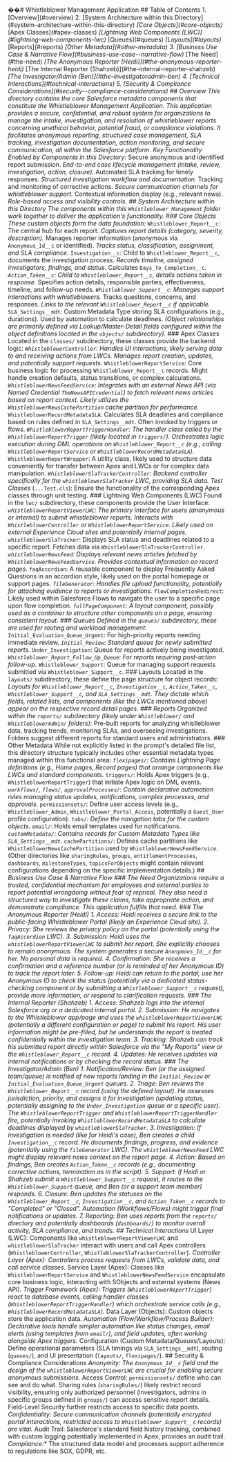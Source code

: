 ��#   W h i s t l e b l o w e r   M a n a g e m e n t   A p p l i c a t i o n 
 
 
 
 # #   T a b l e   o f   C o n t e n t s 
 
 1 .     [ O v e r v i e w ] ( # o v e r v i e w ) 
 
 2 .     [ S y s t e m   A r c h i t e c t u r e   w i t h i n   t h i s   D i r e c t o r y ] ( # s y s t e m - a r c h i t e c t u r e - w i t h i n - t h i s - d i r e c t o r y ) 
 
         *       [ C o r e   O b j e c t s ] ( # c o r e - o b j e c t s ) 
 
         *       [ A p e x   C l a s s e s ] ( # a p e x - c l a s s e s ) 
 
         *       [ L i g h t n i n g   W e b   C o m p o n e n t s   ( L W C ) ] ( # l i g h t n i n g - w e b - c o m p o n e n t s - l w c ) 
 
         *       [ Q u e u e s ] ( # q u e u e s ) 
 
         *       [ L a y o u t s ] ( # l a y o u t s ) 
 
         *       [ R e p o r t s ] ( # r e p o r t s ) 
 
         *       [ O t h e r   M e t a d a t a ] ( # o t h e r - m e t a d a t a ) 
 
 3 .     [ B u s i n e s s   U s e   C a s e   &   N a r r a t i v e   F l o w ] ( # b u s i n e s s - u s e - c a s e - - n a r r a t i v e - f l o w ) 
 
         *       [ T h e   N e e d ] ( # t h e - n e e d ) 
 
         *       [ T h e   A n o n y m o u s   R e p o r t e r   ( H e i d i ) ] ( # t h e - a n o n y m o u s - r e p o r t e r - h e i d i ) 
 
         *       [ T h e   I n t e r n a l   R e p o r t e r   ( S h a h z e b ) ] ( # t h e - i n t e r n a l - r e p o r t e r - s h a h z e b ) 
 
         *       [ T h e   I n v e s t i g a t o r / A d m i n   ( B e n ) ] ( # t h e - i n v e s t i g a t o r a d m i n - b e n ) 
 
 4 .     [ T e c h n i c a l   I n t e r a c t i o n s ] ( # t e c h n i c a l - i n t e r a c t i o n s ) 
 
 5 .     [ S e c u r i t y   &   C o m p l i a n c e   C o n s i d e r a t i o n s ] ( # s e c u r i t y - - c o m p l i a n c e - c o n s i d e r a t i o n s ) 
 
 
 
 # #   O v e r v i e w 
 
 
 
 T h i s   d i r e c t o r y   c o n t a i n s   t h e   c o r e   S a l e s f o r c e   m e t a d a t a   c o m p o n e n t s   t h a t   c o n s t i t u t e   t h e   * * W h i s t l e b l o w e r   M a n a g e m e n t   A p p l i c a t i o n * * .   T h i s   a p p l i c a t i o n   p r o v i d e s   a   s e c u r e ,   c o n f i d e n t i a l ,   a n d   r o b u s t   s y s t e m   f o r   o r g a n i z a t i o n s   t o   m a n a g e   t h e   i n t a k e ,   i n v e s t i g a t i o n ,   a n d   r e s o l u t i o n   o f   w h i s t l e b l o w e r   r e p o r t s   c o n c e r n i n g   u n e t h i c a l   b e h a v i o r ,   p o t e n t i a l   f r a u d ,   o r   c o m p l i a n c e   v i o l a t i o n s . 
 
 
 
 I t   f a c i l i t a t e s   a n o n y m o u s   r e p o r t i n g ,   s t r u c t u r e d   c a s e   m a n a g e m e n t ,   S L A   t r a c k i n g ,   i n v e s t i g a t i o n   d o c u m e n t a t i o n ,   a c t i o n   m o n i t o r i n g ,   a n d   s e c u r e   c o m m u n i c a t i o n ,   a l l   w i t h i n   t h e   S a l e s f o r c e   p l a t f o r m . 
 
 
 
 * * K e y   F u n c t i o n a l i t y   E n a b l e d   b y   C o m p o n e n t s   i n   t h i s   D i r e c t o r y : * * 
 
 *       S e c u r e   a n o n y m o u s   a n d   i d e n t i f i e d   r e p o r t   s u b m i s s i o n . 
 
 *       E n d - t o - e n d   c a s e   l i f e c y c l e   m a n a g e m e n t   ( i n t a k e ,   r e v i e w ,   i n v e s t i g a t i o n ,   a c t i o n ,   c l o s u r e ) . 
 
 *       A u t o m a t e d   S L A   t r a c k i n g   f o r   t i m e l y   r e s p o n s e s . 
 
 *       S t r u c t u r e d   i n v e s t i g a t i o n   w o r k f l o w   a n d   d o c u m e n t a t i o n . 
 
 *       T r a c k i n g   a n d   m o n i t o r i n g   o f   c o r r e c t i v e   a c t i o n s . 
 
 *       S e c u r e   c o m m u n i c a t i o n   c h a n n e l s   f o r   w h i s t l e b l o w e r   s u p p o r t . 
 
 *       C o n t e x t u a l   i n f o r m a t i o n   d i s p l a y   ( e . g . ,   r e l e v a n t   n e w s ) . 
 
 *       R o l e - b a s e d   a c c e s s   a n d   v i s i b i l i t y   c o n t r o l s . 
 
 
 
 # #   S y s t e m   A r c h i t e c t u r e   w i t h i n   t h i s   D i r e c t o r y 
 
 
 
 T h e   c o m p o n e n t s   w i t h i n   t h i s   ` W h i s t l e b l o w e r _ M a n a g e m e n t `   f o l d e r   w o r k   t o g e t h e r   t o   d e l i v e r   t h e   a p p l i c a t i o n ' s   f u n c t i o n a l i t y . 
 
 
 
 # # #   C o r e   O b j e c t s 
 
 
 
 T h e s e   c u s t o m   o b j e c t s   f o r m   t h e   d a t a   f o u n d a t i o n : 
 
 
 
 *       * * ` W h i s t l e b l o w e r _ R e p o r t _ _ c ` * * :   T h e   c e n t r a l   h u b   f o r   e a c h   r e p o r t . 
 
         *       C a p t u r e s   r e p o r t   d e t a i l s   ( c a t e g o r y ,   s e v e r i t y ,   d e s c r i p t i o n ) . 
 
         *       M a n a g e s   r e p o r t e r   i n f o r m a t i o n   ( a n o n y m o u s   v i a   ` A n o n y m o u s _ I d _ _ c `   o r   i d e n t i f i e d ) . 
 
         *       T r a c k s   s t a t u s ,   c l a s s i f i c a t i o n ,   a s s i g n m e n t ,   a n d   S L A   c o m p l i a n c e . 
 
 *       * * ` I n v e s t i g a t i o n _ _ c ` * * :   C h i l d   t o   ` W h i s t l e b l o w e r _ R e p o r t _ _ c ` ,   d o c u m e n t s   t h e   i n v e s t i g a t i o n   p r o c e s s . 
 
         *       R e c o r d s   t i m e l i n e ,   a s s i g n e d   i n v e s t i g a t o r s ,   f i n d i n g s ,   a n d   s t a t u s . 
 
         *       C a l c u l a t e s   ` D a y s _ T o _ C o m p l e t i o n _ _ c ` . 
 
 *       * * ` A c t i o n _ T a k e n _ _ c ` * * :   C h i l d   t o   ` W h i s t l e b l o w e r _ R e p o r t _ _ c ` ,   d e t a i l s   a c t i o n s   t a k e n   i n   r e s p o n s e . 
 
         *       S p e c i f i e s   a c t i o n   d e t a i l s ,   r e s p o n s i b l e   p a r t i e s ,   e f f e c t i v e n e s s ,   t i m e l i n e ,   a n d   f o l l o w - u p   n e e d s . 
 
 *       * * ` W h i s t l e b l o w e r _ S u p p o r t _ _ c ` * * :   M a n a g e s   s u p p o r t   i n t e r a c t i o n s   w i t h   w h i s t l e b l o w e r s . 
 
         *       T r a c k s   q u e s t i o n s ,   c o n c e r n s ,   a n d   r e s p o n s e s . 
 
         *       L i n k s   t o   t h e   r e l e v a n t   ` W h i s t l e b l o w e r _ R e p o r t _ _ c `   i f   a p p l i c a b l e . 
 
 *       * * ` S L A _ S e t t i n g s _ _ m d t ` * * :   C u s t o m   M e t a d a t a   T y p e   s t o r i n g   S L A   c o n f i g u r a t i o n s   ( e . g . ,   d u r a t i o n s ) .   U s e d   b y   a u t o m a t i o n   t o   c a l c u l a t e   d e a d l i n e s . 
 
 
 
 * ( O b j e c t   r e l a t i o n s h i p s   a r e   p r i m a r i l y   d e f i n e d   v i a   L o o k u p / M a s t e r - D e t a i l   f i e l d s   c o n f i g u r e d   w i t h i n   t h e   o b j e c t   d e f i n i t i o n s   l o c a t e d   i n   t h e   ` o b j e c t s / `   s u b d i r e c t o r y ) . * 
 
 
 
 # # #   A p e x   C l a s s e s 
 
 
 
 L o c a t e d   i n   t h e   ` c l a s s e s / `   s u b d i r e c t o r y ,   t h e s e   c l a s s e s   p r o v i d e   t h e   b a c k e n d   l o g i c : 
 
 
 
 *       * * ` W h i s t l e b l o w e r C o n t r o l l e r ` * * :   H a n d l e s   U I   i n t e r a c t i o n s ,   l i k e l y   s e r v i n g   d a t a   t o   a n d   r e c e i v i n g   a c t i o n s   f r o m   L W C s .   M a n a g e s   r e p o r t   c r e a t i o n ,   u p d a t e s ,   a n d   p o t e n t i a l l y   s u p p o r t   r e q u e s t s . 
 
 *       * * ` W h i s t l e b l o w e r R e p o r t S e r v i c e ` * * :   C o r e   b u s i n e s s   l o g i c   f o r   p r o c e s s i n g   ` W h i s t l e b l o w e r _ R e p o r t _ _ c `   r e c o r d s .   M i g h t   h a n d l e   c r e a t i o n   d e f a u l t s ,   s t a t u s   t r a n s i t i o n s ,   o r   c o m p l e x   c a l c u l a t i o n s . 
 
 *       * * ` W h i s t l e b l o w e r N e w s F e e d S e r v i c e ` * * :   I n t e g r a t e s   w i t h   a n   e x t e r n a l   N e w s   A P I   ( v i a   N a m e d   C r e d e n t i a l   ` T h e N e w s A P I C r e d e n t i a l ` )   t o   f e t c h   r e l e v a n t   n e w s   a r t i c l e s   b a s e d   o n   r e p o r t   c o n t e x t .   L i k e l y   u t i l i z e s   t h e   ` W h i s t l e b l o w e r N e w s C a c h e P a r t i t i o n `   c a c h e   p a r t i t i o n   f o r   p e r f o r m a n c e . 
 
 *       * * ` W h i s t l e b l o w e r R e c o r d M e t a d a t a S L A ` * * :   C a l c u l a t e s   S L A   d e a d l i n e s   a n d   c o m p l i a n c e   b a s e d   o n   r u l e s   d e f i n e d   i n   ` S L A _ S e t t i n g s _ _ m d t ` .   O f t e n   i n v o k e d   b y   t r i g g e r s   o r   f l o w s . 
 
 *       * * ` W h i s t l e b l o w e r R e p o r t T r i g g e r H a n d l e r ` * * :   T h e   h a n d l e r   c l a s s   c a l l e d   b y   t h e   ` W h i s t l e b l o w e r R e p o r t T r i g g e r `   ( l i k e l y   l o c a t e d   i n   ` t r i g g e r s / ` ) .   O r c h e s t r a t e s   l o g i c   e x e c u t i o n   d u r i n g   D M L   o p e r a t i o n s   o n   ` W h i s t l e b l o w e r _ R e p o r t _ _ c `   ( e . g . ,   c a l l i n g   ` W h i s t l e b l o w e r R e p o r t S e r v i c e `   o r   ` W h i s t l e b l o w e r R e c o r d M e t a d a t a S L A ` ) . 
 
 *       * * ` W h i s t l e b l o w e r R e p o r t W r a p p e r ` * * :   A   u t i l i t y   c l a s s ,   l i k e l y   u s e d   t o   s t r u c t u r e   d a t a   c o n v e n i e n t l y   f o r   t r a n s f e r   b e t w e e n   A p e x   a n d   L W C s   o r   f o r   c o m p l e x   d a t a   m a n i p u l a t i o n . 
 
 *       * * ` W h i s t l e b l o w e r S l a T r a c k e r C o n t r o l l e r ` * * :   B a c k e n d   c o n t r o l l e r   s p e c i f i c a l l y   f o r   t h e   ` w h i s t l e b l o w e r S l a T r a c k e r `   L W C ,   p r o v i d i n g   S L A   d a t a . 
 
 *       * * * T e s t   C l a s s e s * * *   ( ` . . . T e s t . c l s ` ) :   E n s u r e   t h e   f u n c t i o n a l i t y   o f   t h e   c o r r e s p o n d i n g   A p e x   c l a s s e s   t h r o u g h   u n i t   t e s t i n g . 
 
 
 
 # # #   L i g h t n i n g   W e b   C o m p o n e n t s   ( L W C ) 
 
 
 
 F o u n d   i n   t h e   ` l w c / `   s u b d i r e c t o r y ,   t h e s e   c o m p o n e n t s   p r o v i d e   t h e   U s e r   I n t e r f a c e : 
 
 
 
 *       * * ` w h i s t l e b l o w e r R e p o r t V i e w e r L W C ` * * :   T h e   p r i m a r y   i n t e r f a c e   f o r   u s e r s   ( a n o n y m o u s   o r   i n t e r n a l )   t o   s u b m i t   w h i s t l e b l o w e r   r e p o r t s .   I n t e r a c t s   w i t h   ` W h i s t l e b l o w e r C o n t r o l l e r `   o r   ` W h i s t l e b l o w e r R e p o r t S e r v i c e ` .   L i k e l y   u s e d   o n   e x t e r n a l   E x p e r i e n c e   C l o u d   s i t e s   a n d   p o t e n t i a l l y   i n t e r n a l   p a g e s . 
 
 *       * * ` w h i s t l e b l o w e r S l a T r a c k e r ` * * :   D i s p l a y s   S L A   s t a t u s   a n d   d e a d l i n e s   r e l a t e d   t o   a   s p e c i f i c   r e p o r t .   F e t c h e s   d a t a   v i a   ` W h i s t l e b l o w e r S l a T r a c k e r C o n t r o l l e r ` . 
 
 *       * * ` w h i s t l e b l o w e r N e w s F e e d ` * * :   D i s p l a y s   r e l e v a n t   n e w s   a r t i c l e s   f e t c h e d   b y   ` W h i s t l e b l o w e r N e w s F e e d S e r v i c e ` .   P r o v i d e s   c o n t e x t u a l   i n f o r m a t i o n   o n   r e c o r d   p a g e s . 
 
 *       * * ` f a q A c c o r d i o n ` * * :   A   r e u s a b l e   c o m p o n e n t   t o   d i s p l a y   F r e q u e n t l y   A s k e d   Q u e s t i o n s   i n   a n   a c c o r d i o n   s t y l e ,   l i k e l y   u s e d   o n   t h e   p o r t a l   h o m e p a g e   o r   s u p p o r t   p a g e s . 
 
 *       * * ` f i l e G e n e r a t o r ` * * :   H a n d l e s   f i l e   u p l o a d   f u n c t i o n a l i t y ,   p o t e n t i a l l y   f o r   a t t a c h i n g   e v i d e n c e   t o   r e p o r t s   o r   i n v e s t i g a t i o n s . 
 
 *       * * ` f l o w C o m p l e t i o n R e d i r e c t ` * * :   L i k e l y   u s e d   w i t h i n   S a l e s f o r c e   F l o w s   t o   n a v i g a t e   t h e   u s e r   t o   a   s p e c i f i c   p a g e   u p o n   f l o w   c o m p l e t i o n . 
 
 *       * * ` f u l l P a g e C o m p o n e n t ` * * :   A   l a y o u t   c o m p o n e n t ,   p o s s i b l y   u s e d   a s   a   c o n t a i n e r   t o   s t r u c t u r e   o t h e r   c o m p o n e n t s   o n   a   p a g e ,   e n s u r i n g   c o n s i s t e n t   l a y o u t . 
 
 
 
 # # #   Q u e u e s 
 
 
 
 D e f i n e d   i n   t h e   ` q u e u e s / `   s u b d i r e c t o r y ,   t h e s e   a r e   u s e d   f o r   r o u t i n g   a n d   w o r k l o a d   m a n a g e m e n t : 
 
 
 
 *       ` I n i t i a l _ E v a l u a t i o n _ Q u e u e _ U r g e n t ` :   F o r   h i g h - p r i o r i t y   r e p o r t s   n e e d i n g   i m m e d i a t e   r e v i e w . 
 
 *       ` I n i t i a l _ R e v i e w ` :   S t a n d a r d   q u e u e   f o r   n e w l y   s u b m i t t e d   r e p o r t s . 
 
 *       ` U n d e r _ I n v e s t i g a t i o n ` :   Q u e u e   f o r   r e p o r t s   a c t i v e l y   b e i n g   i n v e s t i g a t e d . 
 
 *       ` W h i s t l e b l o w e r _ R e p o r t _ F o l l o w _ U p _ Q u e u e ` :   F o r   r e p o r t s   r e q u i r i n g   p o s t - a c t i o n   f o l l o w - u p . 
 
 *       ` W h i s t l e b l o w e r _ S u p p o r t ` :   Q u e u e   f o r   m a n a g i n g   s u p p o r t   r e q u e s t s   s u b m i t t e d   v i a   ` W h i s t l e b l o w e r _ S u p p o r t _ _ c ` . 
 
 
 
 # # #   L a y o u t s 
 
 
 
 L o c a t e d   i n   t h e   ` l a y o u t s / `   s u b d i r e c t o r y ,   t h e s e   d e f i n e   t h e   p a g e   s t r u c t u r e   f o r   o b j e c t   r e c o r d s : 
 
 
 
 *       L a y o u t s   f o r   ` W h i s t l e b l o w e r _ R e p o r t _ _ c ` ,   ` I n v e s t i g a t i o n _ _ c ` ,   ` A c t i o n _ T a k e n _ _ c ` ,   ` W h i s t l e b l o w e r _ S u p p o r t _ _ c ` ,   a n d   ` S L A _ S e t t i n g s _ _ m d t ` .   T h e y   d i c t a t e   w h i c h   f i e l d s ,   r e l a t e d   l i s t s ,   a n d   c o m p o n e n t s   ( l i k e   t h e   L W C s   m e n t i o n e d   a b o v e )   a p p e a r   o n   t h e   r e s p e c t i v e   r e c o r d   d e t a i l   p a g e s . 
 
 
 
 # # #   R e p o r t s 
 
 
 
 O r g a n i z e d   w i t h i n   t h e   ` r e p o r t s / `   s u b d i r e c t o r y   ( l i k e l y   u n d e r   ` W h i s t l e b l o w e r / `   a n d   ` W h i s t l e b l o w e r A d m i n / `   f o l d e r s ) : 
 
 
 
 *       P r e - b u i l t   r e p o r t s   f o r   a n a l y z i n g   w h i s t l e b l o w e r   d a t a ,   t r a c k i n g   t r e n d s ,   m o n i t o r i n g   S L A s ,   a n d   o v e r s e e i n g   i n v e s t i g a t i o n s .   F o l d e r s   s u g g e s t   d i f f e r e n t   r e p o r t s   f o r   s t a n d a r d   u s e r s   a n d   a d m i n i s t r a t o r s . 
 
 
 
 # # #   O t h e r   M e t a d a t a 
 
 
 
 W h i l e   n o t   e x p l i c i t l y   l i s t e d   i n   t h e   p r o m p t ' s   d e t a i l e d   f i l e   l i s t ,   t h i s   d i r e c t o r y   s t r u c t u r e   t y p i c a l l y   i n c l u d e s   o t h e r   e s s e n t i a l   m e t a d a t a   t y p e s   m a n a g e d   w i t h i n   t h i s   f u n c t i o n a l   a r e a : 
 
 
 
 *       * * ` f l e x i p a g e s / ` * * :   C o n t a i n s   L i g h t n i n g   P a g e   d e f i n i t i o n s   ( e . g . ,   H o m e   p a g e s ,   R e c o r d   p a g e s )   t h a t   a r r a n g e   c o m p o n e n t s   l i k e   L W C s   a n d   s t a n d a r d   c o m p o n e n t s . 
 
 *       * * ` t r i g g e r s / ` * * :   H o l d s   A p e x   t r i g g e r s   ( e . g . ,   ` W h i s t l e b l o w e r R e p o r t T r i g g e r ` )   t h a t   i n i t i a t e   A p e x   l o g i c   o n   D M L   e v e n t s . 
 
 *       * * ` w o r k f l o w s / ` ,   ` f l o w s / ` ,   ` a p p r o v a l P r o c e s s e s / ` * * :   C o n t a i n   d e c l a r a t i v e   a u t o m a t i o n   r u l e s   m a n a g i n g   s t a t u s   u p d a t e s ,   n o t i f i c a t i o n s ,   c o m p l e x   p r o c e s s e s ,   a n d   a p p r o v a l s . 
 
 *       * * ` p e r m i s s i o n s e t s / ` * * :   D e f i n e   u s e r   a c c e s s   l e v e l s   ( e . g . ,   ` W h i s t l e b l o w e r _ A d m i n ` ,   ` W h i s t l e b l o w e r _ P o r t a l _ A c c e s s ` ,   p o t e n t i a l l y   a   ` G u e s t _ U s e r `   p r o f i l e   c o n f i g u r a t i o n ) . 
 
 *       * * ` t a b s / ` * * :   D e f i n e   t h e   n a v i g a t i o n   t a b s   f o r   t h e   c u s t o m   o b j e c t s . 
 
 *       * * ` e m a i l / ` * * :   H o l d s   e m a i l   t e m p l a t e s   u s e d   f o r   n o t i f i c a t i o n s . 
 
 *       * * ` c u s t o m M e t a d a t a / ` * * :   C o n t a i n s   r e c o r d s   f o r   C u s t o m   M e t a d a t a   T y p e s   l i k e   ` S L A _ S e t t i n g s _ _ m d t ` . 
 
 *       * * ` c a c h e P a r t i t i o n s / ` * * :   D e f i n e s   c a c h e   p a r t i t i o n s   l i k e   ` W h i s t l e b l o w e r N e w s C a c h e P a r t i t i o n `   u s e d   b y   ` W h i s t l e b l o w e r N e w s F e e d S e r v i c e ` . 
 
 *       * ( O t h e r   d i r e c t o r i e s   l i k e   ` s h a r i n g R u l e s ` ,   ` g r o u p s ` ,   ` e n t i t l e m e n t P r o c e s s e s ` ,   ` d a s h b o a r d s ` ,   ` m i l e s t o n e T y p e s ` ,   ` t o p i c s F o r O b j e c t s `   m i g h t   c o n t a i n   r e l e v a n t   c o n f i g u r a t i o n s   d e p e n d i n g   o n   t h e   s p e c i f i c   i m p l e m e n t a t i o n   d e t a i l s . ) * 
 
 
 
 # #   B u s i n e s s   U s e   C a s e   &   N a r r a t i v e   F l o w 
 
 
 
 # # #   T h e   N e e d 
 
 
 
 O r g a n i z a t i o n s   r e q u i r e   a   t r u s t e d ,   c o n f i d e n t i a l   m e c h a n i s m   f o r   e m p l o y e e s   a n d   e x t e r n a l   p a r t i e s   t o   r e p o r t   p o t e n t i a l   w r o n g d o i n g   w i t h o u t   f e a r   o f   r e p r i s a l .   T h e y   a l s o   n e e d   a   s t r u c t u r e d   w a y   t o   i n v e s t i g a t e   t h e s e   c l a i m s ,   t a k e   a p p r o p r i a t e   a c t i o n ,   a n d   d e m o n s t r a t e   c o m p l i a n c e .   T h i s   a p p l i c a t i o n   f u l f i l l s   t h a t   n e e d . 
 
 
 
 # # #   T h e   A n o n y m o u s   R e p o r t e r   ( H e i d i ) 
 
 
 
 1 .     * * A c c e s s : * *   H e i d i   r e c e i v e s   a   s e c u r e   l i n k   t o   t h e   p u b l i c - f a c i n g   W h i s t l e b l o w e r   P o r t a l   ( l i k e l y   a n   E x p e r i e n c e   C l o u d   s i t e ) . 
 
 2 .     * * P r i v a c y : * *   S h e   r e v i e w s   t h e   p r i v a c y   p o l i c y   o n   t h e   p o r t a l   ( p o t e n t i a l l y   u s i n g   t h e   ` f a q A c c o r d i o n `   L W C ) . 
 
 3 .     * * S u b m i s s i o n : * *   H e i d i   u s e s   t h e   ` w h i s t l e b l o w e r R e p o r t V i e w e r L W C `   t o   s u b m i t   h e r   r e p o r t .   S h e   e x p l i c i t l y   c h o o s e s   t o   r e m a i n   a n o n y m o u s .   T h e   s y s t e m   g e n e r a t e s   a   s e c u r e   ` A n o n y m o u s _ I d _ _ c `   f o r   h e r .   N o   p e r s o n a l   d a t a   i s   r e q u i r e d . 
 
 4 .     * * C o n f i r m a t i o n : * *   S h e   r e c e i v e s   a   c o n f i r m a t i o n   a n d   a   r e f e r e n c e   n u m b e r   ( o r   i s   r e m i n d e d   o f   h e r   A n o n y m o u s   I D )   t o   t r a c k   t h e   r e p o r t   l a t e r . 
 
 5 .     * * F o l l o w - u p : * *   H e i d i   c a n   r e t u r n   t o   t h e   p o r t a l ,   u s e   h e r   A n o n y m o u s   I D   t o   c h e c k   t h e   s t a t u s   ( p o t e n t i a l l y   v i a   a   d e d i c a t e d   s t a t u s - c h e c k i n g   c o m p o n e n t   o r   b y   s u b m i t t i n g   a   ` W h i s t l e b l o w e r _ S u p p o r t _ _ c `   r e q u e s t ) ,   p r o v i d e   m o r e   i n f o r m a t i o n ,   o r   r e s p o n d   t o   c l a r i f i c a t i o n   r e q u e s t s . 
 
 
 
 # # #   T h e   I n t e r n a l   R e p o r t e r   ( S h a h z e b ) 
 
 
 
 1 .     * * A c c e s s : * *   S h a h z e b   l o g s   i n t o   t h e   i n t e r n a l   S a l e s f o r c e   o r g   o r   a   d e d i c a t e d   i n t e r n a l   p o r t a l . 
 
 2 .     * * S u b m i s s i o n : * *   H e   n a v i g a t e s   t o   t h e   W h i s t l e b l o w e r   a p p / p a g e   a n d   u s e s   t h e   ` w h i s t l e b l o w e r R e p o r t V i e w e r L W C `   ( p o t e n t i a l l y   a   d i f f e r e n t   c o n f i g u r a t i o n   o r   p a g e )   t o   s u b m i t   h i s   r e p o r t .   H i s   u s e r   i n f o r m a t i o n   m i g h t   b e   p r e - f i l l e d ,   b u t   h e   u n d e r s t a n d s   t h e   r e p o r t   i s   t r e a t e d   c o n f i d e n t i a l l y   w i t h i n   t h e   i n v e s t i g a t i o n   t e a m . 
 
 3 .     * * T r a c k i n g : * *   S h a h z e b   c a n   t r a c k   h i s   s u b m i t t e d   r e p o r t   d i r e c t l y   w i t h i n   S a l e s f o r c e   v i a   t h e   " M y   R e p o r t s "   v i e w   o r   t h e   ` W h i s t l e b l o w e r _ R e p o r t _ _ c `   r e c o r d . 
 
 4 .     * * U p d a t e s : * *   H e   r e c e i v e s   u p d a t e s   v i a   i n t e r n a l   n o t i f i c a t i o n s   o r   b y   c h e c k i n g   t h e   r e c o r d   s t a t u s . 
 
 
 
 # # #   T h e   I n v e s t i g a t o r / A d m i n   ( B e n ) 
 
 
 
 1 .     * * N o t i f i c a t i o n / R e v i e w : * *   B e n   ( o r   t h e   a s s i g n e d   t e a m / q u e u e )   i s   n o t i f i e d   o f   n e w   r e p o r t s   l a n d i n g   i n   t h e   ` I n i t i a l _ R e v i e w `   o r   ` I n i t i a l _ E v a l u a t i o n _ Q u e u e _ U r g e n t `   q u e u e s . 
 
 2 .     * * T r i a g e : * *   B e n   r e v i e w s   t h e   ` W h i s t l e b l o w e r _ R e p o r t _ _ c `   r e c o r d   ( u s i n g   t h e   d e f i n e d   l a y o u t ) .   H e   a s s e s s e s   j u r i s d i c t i o n ,   p r i o r i t y ,   a n d   a s s i g n s   i t   f o r   i n v e s t i g a t i o n   ( u p d a t i n g   s t a t u s ,   p o t e n t i a l l y   a s s i g n i n g   t o   t h e   ` U n d e r _ I n v e s t i g a t i o n `   q u e u e   o r   a   s p e c i f i c   u s e r ) .   T h e   ` W h i s t l e b l o w e r R e p o r t T r i g g e r `   a n d   ` W h i s t l e b l o w e r R e p o r t T r i g g e r H a n d l e r `   f i r e ,   p o t e n t i a l l y   i n v o k i n g   ` W h i s t l e b l o w e r R e c o r d M e t a d a t a S L A `   t o   c a l c u l a t e   d e a d l i n e s   d i s p l a y e d   b y   ` w h i s t l e b l o w e r S l a T r a c k e r ` . 
 
 3 .     * * I n v e s t i g a t i o n : * *   I f   i n v e s t i g a t i o n   i s   n e e d e d   ( l i k e   f o r   H e i d i ' s   c a s e ) ,   B e n   c r e a t e s   a   c h i l d   ` I n v e s t i g a t i o n _ _ c `   r e c o r d .   H e   d o c u m e n t s   f i n d i n g s ,   p r o g r e s s ,   a n d   e v i d e n c e   ( p o t e n t i a l l y   u s i n g   t h e   ` f i l e G e n e r a t o r `   L W C ) .   T h e   ` w h i s t l e b l o w e r N e w s F e e d `   L W C   m i g h t   d i s p l a y   r e l e v a n t   n e w s   c o n t e x t   o n   t h e   r e p o r t   p a g e . 
 
 4 .     * * A c t i o n : * *   B a s e d   o n   f i n d i n g s ,   B e n   c r e a t e s   ` A c t i o n _ T a k e n _ _ c `   r e c o r d s   ( e . g . ,   d o c u m e n t i n g   c o r r e c t i v e   a c t i o n s ,   t e r m i n a t i o n   a s   i n   t h e   s c r i p t ) . 
 
 5 .     * * S u p p o r t : * *   I f   H e i d i   o r   S h a h z e b   s u b m i t   a   ` W h i s t l e b l o w e r _ S u p p o r t _ _ c `   r e q u e s t ,   i t   r o u t e s   t o   t h e   ` W h i s t l e b l o w e r _ S u p p o r t `   q u e u e ,   a n d   B e n   ( o r   a   s u p p o r t   t e a m   m e m b e r )   r e s p o n d s . 
 
 6 .     * * C l o s u r e : * *   B e n   u p d a t e s   t h e   s t a t u s e s   o n   t h e   ` W h i s t l e b l o w e r _ R e p o r t _ _ c ` ,   ` I n v e s t i g a t i o n _ _ c ` ,   a n d   ` A c t i o n _ T a k e n _ _ c `   r e c o r d s   t o   " C o m p l e t e d "   o r   " C l o s e d " .   A u t o m a t i o n   ( W o r k f l o w s / F l o w s )   m i g h t   t r i g g e r   f i n a l   n o t i f i c a t i o n s   o r   u p d a t e s . 
 
 7 .     * * R e p o r t i n g : * *   B e n   u s e s   r e p o r t s   f r o m   t h e   ` r e p o r t s / `   d i r e c t o r y   a n d   p o t e n t i a l l y   d a s h b o a r d s   ( ` d a s h b o a r d s / ` )   t o   m o n i t o r   o v e r a l l   a c t i v i t y ,   S L A   c o m p l i a n c e ,   a n d   t r e n d s . 
 
 
 
 # #   T e c h n i c a l   I n t e r a c t i o n s 
 
 
 
 *       * * U I   L a y e r   ( L W C ) : * *   C o m p o n e n t s   l i k e   ` w h i s t l e b l o w e r R e p o r t V i e w e r L W C `   a n d   ` w h i s t l e b l o w e r S l a T r a c k e r `   i n t e r a c t   w i t h   u s e r s   a n d   c a l l   A p e x   c o n t r o l l e r s   ( ` W h i s t l e b l o w e r C o n t r o l l e r ` ,   ` W h i s t l e b l o w e r S l a T r a c k e r C o n t r o l l e r ` ) . 
 
 *       * * C o n t r o l l e r   L a y e r   ( A p e x ) : * *   C o n t r o l l e r s   p r o c e s s   r e q u e s t s   f r o m   L W C s ,   v a l i d a t e   d a t a ,   a n d   c a l l   s e r v i c e   c l a s s e s . 
 
 *       * * S e r v i c e   L a y e r   ( A p e x ) : * *   C l a s s e s   l i k e   ` W h i s t l e b l o w e r R e p o r t S e r v i c e `   a n d   ` W h i s t l e b l o w e r N e w s F e e d S e r v i c e `   e n c a p s u l a t e   c o r e   b u s i n e s s   l o g i c ,   i n t e r a c t i n g   w i t h   S O b j e c t s   a n d   e x t e r n a l   s y s t e m s   ( N e w s   A P I ) . 
 
 *       * * T r i g g e r   F r a m e w o r k   ( A p e x ) : * *   T r i g g e r s   ( ` W h i s t l e b l o w e r R e p o r t T r i g g e r ` )   r e a c t   t o   d a t a b a s e   e v e n t s ,   c a l l i n g   h a n d l e r   c l a s s e s   ( ` W h i s t l e b l o w e r R e p o r t T r i g g e r H a n d l e r ` )   w h i c h   o r c h e s t r a t e   s e r v i c e   c a l l s   ( e . g . ,   ` W h i s t l e b l o w e r R e c o r d M e t a d a t a S L A ` ) . 
 
 *       * * D a t a   L a y e r   ( O b j e c t s ) : * *   C u s t o m   o b j e c t s   s t o r e   t h e   a p p l i c a t i o n   d a t a . 
 
 *       * * A u t o m a t i o n   ( F l o w / W o r k f l o w / P r o c e s s   B u i l d e r ) : * *   D e c l a r a t i v e   t o o l s   h a n d l e   s i m p l e r   a u t o m a t i o n   l i k e   s t a t u s   c h a n g e s ,   e m a i l   a l e r t s   ( u s i n g   t e m p l a t e s   f r o m   ` e m a i l / ` ) ,   a n d   f i e l d   u p d a t e s ,   o f t e n   w o r k i n g   a l o n g s i d e   A p e x   t r i g g e r s . 
 
 *       * * C o n f i g u r a t i o n   ( C u s t o m   M e t a d a t a / Q u e u e s / L a y o u t s ) : * *   D e f i n e   o p e r a t i o n a l   p a r a m e t e r s   ( S L A   t i m i n g s   v i a   ` S L A _ S e t t i n g s _ _ m d t ` ) ,   r o u t i n g   ( ` q u e u e s / ` ) ,   a n d   U I   p r e s e n t a t i o n   ( ` l a y o u t s / ` ,   ` f l e x i p a g e s / ` ) . 
 
 
 
 # #   S e c u r i t y   &   C o m p l i a n c e   C o n s i d e r a t i o n s 
 
 
 
 *       * * A n o n y m i t y : * *   T h e   ` A n o n y m o u s _ I d _ _ c `   f i e l d   a n d   t h e   d e s i g n   o f   t h e   ` w h i s t l e b l o w e r R e p o r t V i e w e r L W C `   a r e   c r u c i a l   f o r   e n a b l i n g   s e c u r e   a n o n y m o u s   s u b m i s s i o n s . 
 
 *       * * A c c e s s   C o n t r o l : * *   ` p e r m i s s i o n s e t s / `   d e f i n e   w h o   c a n   s e e   a n d   d o   w h a t .   S h a r i n g   r u l e s   ( ` s h a r i n g R u l e s / ` )   l i k e l y   r e s t r i c t   r e c o r d   v i s i b i l i t y ,   e n s u r i n g   o n l y   a u t h o r i z e d   p e r s o n n e l   ( i n v e s t i g a t o r s ,   a d m i n s   i n   s p e c i f i c   g r o u p s   d e f i n e d   i n   ` g r o u p s / ` )   c a n   a c c e s s   s e n s i t i v e   r e p o r t   d e t a i l s .   F i e l d - L e v e l   S e c u r i t y   f u r t h e r   r e s t r i c t s   a c c e s s   t o   s p e c i f i c   d a t a   p o i n t s . 
 
 *       * * C o n f i d e n t i a l i t y : * *   S e c u r e   c o m m u n i c a t i o n   c h a n n e l s   ( p o t e n t i a l l y   e n c r y p t e d   p o r t a l   i n t e r a c t i o n s ,   r e s t r i c t e d   a c c e s s   t o   ` W h i s t l e b l o w e r _ S u p p o r t _ _ c `   r e c o r d s )   a r e   v i t a l . 
 
 *       * * A u d i t   T r a i l : * *   S a l e s f o r c e ' s   s t a n d a r d   f i e l d   h i s t o r y   t r a c k i n g ,   c o m b i n e d   w i t h   c u s t o m   l o g g i n g   p o t e n t i a l l y   i m p l e m e n t e d   i n   A p e x ,   p r o v i d e s   a n   a u d i t   t r a i l . 
 
 *       * * C o m p l i a n c e : * \*   T h e   s t r u c t u r e d   d a t a   m o d e l   a n d   p r o c e s s e s   s u p p o r t   a d h e r e n c e   t o   r e g u l a t i o n s   l i k e   S O X ,   G D P R ,   e t c . 
 
 
